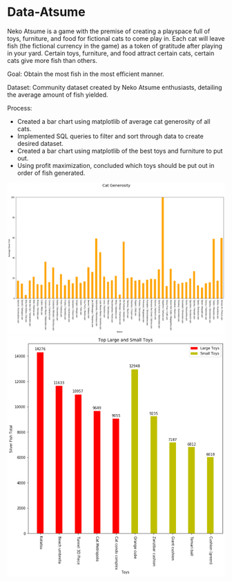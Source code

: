 # Data-Atsume
Neko Atsume is a game with the premise of creating a playspace full of toys, furniture, and food for fictional cats to come play in. Each cat will leave fish (the fictional currency in the game) as a token of gratitude after playing in your yard. Certain toys, furniture, and food attract certain cats, certain cats give more fish than others.

Goal: Obtain the most fish in the most efficient manner.

Dataset: Community dataset created by Neko Atsume enthusiasts, detailing the average amount of fish yielded.

Process:
- Created a bar chart using matplotlib of average cat generosity of all cats.
- Implemented SQL queries to filter and sort through data to create desired dataset.
- Created a bar chart using matplotlib of the best toys and furniture to put out.
- Using profit maximization, concluded which toys should be put out in order of fish generated.

![](catgenerosity.png)
![](toplargesmall.png)
